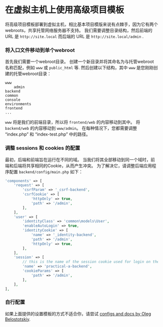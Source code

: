 在虚拟主机上使用高级项目模板
==================================

将高级项目模板部署到虚拟主机，相比基本项目模版来说有点棘手，因为它有两个webroots，共享托管网络服务器不支持。 我们需要调整目录结构，然后前端的 URL 是 `http://site.local` 而后端的 URL 是 `http://site.local/admin` . 

### 将入口文件移动到单个webroot

首先我们需要一个webroot目录。 创建一个新目录并将其命名为与托管webroot名称匹配，例如 `www` 或 `public_html` 等. 然后创建以下结构，其中 `www` 是您刚刚创建的托管webroot目录：

```
www
    admin
backend
common
console
environments
frontend
...
```

`www` 将是我们的前端目录，所以将 `frontend/web` 的内容移动到其中。 将 `backend/web` 的内容移动到 `www/admin`。 在每种情况下，您都需要调整 “index.php” 和 “index-test.php” 中的路径。

### 调整 sessions 和 cookies 的配置

最初，后端和前端旨在运行在不同的域。 当我们将其全部移动到同一个域时，前端和后端将共享相同的Cookie，从而产生冲突。 为了解决它，请调整后端应用程序配置 `backend/config/main.php` 如下：

```php
'components' => [
    'request' => [
        'csrfParam' => '_csrf-backend',
        'csrfCookie' => [
            'httpOnly' => true,
            'path' => '/admin',
        ],
    ],
    'user' => [
        'identityClass' => 'common\models\User',
        'enableAutoLogin' => true,
        'identityCookie' => [
            'name' => '_identity-backend',
            'path' => '/admin',
            'httpOnly' => true,
        ],
    ],
    'session' => [
        // this is the name of the session cookie used for login on the backend
        'name' => 'practical-a-backend',
        'cookieParams' => [
            'path' => '/admin',
        ],
    ],
],
```

### 自行配置

如果上面提供的设置模板的方式不适合你，请尝试
[configs and docs by Oleg Belostotskiy](https://github.com/mickgeek/yii2-advanced-one-domain-config).
